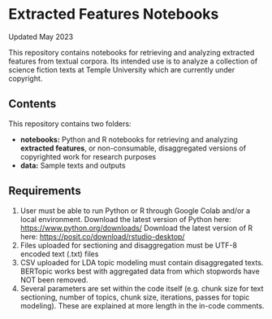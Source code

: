 # Extracted Features Notebooks

Updated May 2023

This repository contains notebooks for retrieving and analyzing extracted features from textual corpora. Its intended use is to analyze a collection of science fiction texts at Temple University which are currently under copyright. 

## Contents
This repository contains two folders: 
- **notebooks:** Python and R notebooks for retrieving and analyzing **extracted features**, or non-consumable, disaggregated versions of copyrighted work for research purposes 
- **data:** Sample texts and outputs 

## Requirements
1. User must be able to run Python or R through Google Colab and/or a local environment. Download the latest version of Python here: https://www.python.org/downloads/ Download the latest version of R here: https://posit.co/download/rstudio-desktop/
2. Files uploaded for sectioning and disaggregation must be UTF-8 encoded text (.txt) files 
3. CSV uploaded for LDA topic modeling must contain disaggregated texts. BERTopic works best with aggregated data from which stopwords have NOT been removed.
4. Several parameters are set within the code itself (e.g. chunk size for text sectioning, number of topics, chunk size, iterations, passes for topic modeling). These are explained at more length in the in-code comments. 

